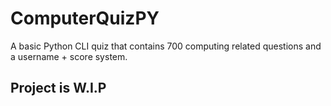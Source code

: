 # ComputerQuizPY

A basic Python CLI quiz that contains 700 computing related questions and a username + score system.

## Project is W.I.P
